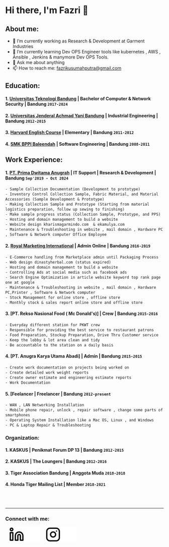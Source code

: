 # Hi there, I'm Fazri 👋
## About me:
- 🔭 I’m currently working as Research & Development at Garment Industries
- 🌱 I’m currently learning Dev OPS Engineer tools like kubernetes , AWS , Ansible , Jenkins & manymore Dev OPS Tools.
- 💬 Ask me about anything
- 📫 How to reach me: fazrikusumahputra@gmail.com

## Education:
#### 1. [Universitas Teknologi Bandung](https://www.utb-univ.ac.id) | Bachelor of Computer & Network Security | Bandung `2017-2024`

#### 2. [Universitas Jenderal Achmad Yani Bandung](https://www.unjani.ac.id) | Industrial Engineering | Bandung `2012-2015`

#### 3. [Harvard English Course](https://harvardcinderella.com) | Elementary | Bandung `2011-2012`

#### 4. [SMK BPPI Baleendah](https://www.smk.bppi.sch.id) | Software Engineering | Bandung `2008-2011`

## Work Experience:
#### 1. [PT. Prima Dwitama Anugrah](https://www.kharismagarmindo.com) | IT Support | Research & Development | Bandung `Sep'2019 - Oct 2024`
    - Sample Collection Documentation (Development to prototype)
    - Inventory Control Collection Sample, Fabric Material, and Material Accessories (Sample Development & Prototype) 
    - Making Collection Sample and Prototype (Starting from material logistics preparation, follow up sewing to finishing)
    - Make sample progress status (Collection Sample, Prototype, and PPS)  
    - Hosting and domain management to build a website
    - Website design kharismagarmindo.com  & ekamulya.com
    - Maintenance & Troubleshooting in website , mail domain , Hardware PC , Software & Network computer Office Employee
#### 2. [Royal Marketing International](https://www.loker.id/profile/royal-warehouse) | Admin Online | Bandung `2016-2019`
    - E-Commerce handling from Marketplace admin until Packaging Process
    - Web design dinastyherbal.com (status expired)
    - Hosting and domain management to build a website 
    - Controlling Ads at social media such as facebook ads
    - Search Engine Optimization in article website keyword top rank page one at google
    - Maintenance & Troubleshooting in website , mail domain , Hardware PC,Printer , Software & Network computer
    - Stock Management for online store , offline store
    - Monthly stock & sales report online store and offline store
#### 3. [PT. Rekso Nasional Food ( Mc Donald's)] | Crew | Bandung `2015-2016`
    - Everyday different station for PKWT crew 
    - Responsible for providing the best service to restaurant patrons
    - Food Preparation, Stockup Preparation, Drive Thru Customer service 
    - Keep the lobby & lot area clean and tidy
    - Be accountable to the station on a daily basis
#### 4. [PT. Anugra Karya Utama Abadi] | Admin | Bandung `2015-2015`
    - Create work documentation on projects being worked on
    - Create detailed work weight reports 
    - Create owner estimate and engineering estimate reports
    - Work Documentation
#### 5. [Feelancer | Freelancer | Bandung `2012-present`
    - WAN , LAN Networking Installation 
    - Mobile phone repair, unlock , repair software , change some parts of smartphones
    - Operating System Installation like a Mac OS, Linux , and Windows
    - PC & Laptop Repair & Troubleshooting

### Organization:
#### 1. KASKUS | Penikmat Forum DP 13 | Bandung `2012-2015`
#### 2. KASKUS | The Loungers | Bandung `2012-2016`
#### 3. Tiger Association Bandung | Anggota Muda `2018-2018` 
#### 4. Honda Tiger Mailing List | Member `2018-2021` 
<br />
<br />

---
### Connect with me:

&nbsp;&nbsp;
[![website](./img/linkedin-light.svg)](https://www.linkedin.com/in/fazrikp#gh-light-mode-only)
[![website](./img/linkedin-dark.svg)](https://www.linkedin.com/in/fazrikp#gh-dark-mode-only)
&nbsp;&nbsp;
[![website](./img/instagram-light.svg)](https://instagram.com/fzkrspmta#gh-light-mode-only)
[![website](./img/instagram-dark.svg)](https://instagram.com/fzkrsmpta#gh-dark-mode-only)



[webdev]: https://github.com/fazrikp
